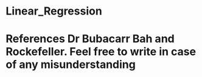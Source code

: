 # Linear_Regression
# References Dr Bubacarr Bah and  Rockefeller. Feel free to write in case of any misunderstanding

   
